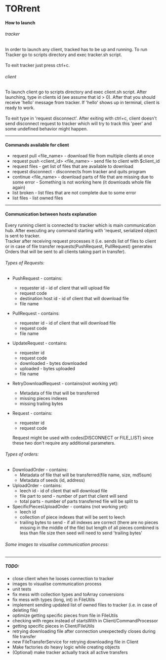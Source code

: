 TORrent
===
#### How to launch
###### tracker
In order to launch any client, tracked has to be up and running. 
To run Tracker go to scripts directory and exec tracker.sh script.</br><br>
To exit tracker just press ctrl+c.
###### client
To launch client go to scripts directory and exec client.sh script.
After launching, type in clients id (we assume that id > 0). After that you
should receive 'hello' message from tracker. If 'hello' shows up in terminal,
client is ready to work.</br>
<br>
To exit type in 'request disconnect'. After exiting with ctrl+c, client doesn't 
send disconnect request to tracker which will try to track this 'peer' and some 
undefined behavior might happen.
___
#### Commands available for client
* request pull <file_name> - download file from multiple clients at once
* request push <client_id> <file_name> - send file to client with $client_id
* request files - get list of files that are available to download
* request disconnect - disconnects from tracker and quits program
* continue <file_name> - download parts of file that are missing due to some error - 
Something is not working here (it downloads whole file again)
* list broken - list files that are not complete due to some error
* list files - list owned files
___
#### Communication between hosts explanation
Every running client is connected to tracker which is main communication hub.
After executing any command starting with 'request, serialized object is sent to tracker.
<br> Tracker after receiving request processes it (i.e. sends list of files to client or in case
of file transfer requests(PushRequest, PullRequest) generates Orders that will be sent
to all clients taking part in transfer).
###### Types of Requests:
* PushRequest - contains:
    * requester id - id of client that will upload file
    * request code
    * destination host id - id of client that will download file
    * file name
* PullRequest - contains:
    * requester id - id of client that will download file
    * request code
    * file name
* UpdateRequest - contains:
    * requester id
    * request code
    * downloaded - bytes downloaded
    * uploaded - bytes uploaded
    * file name
 * RetryDownloadRequest - contains(not working yet):
    * Metadata of file that will be transferred
    * missing pieces indexes
    * missing trailing bytes
 * Request - contains:
    * requester id
    * request code
    
    Request might be used with codes(DISCONNECT or FILE_LIST) 
    since these two don't require any additional parameters.
    
 ###### Types of orders:
 * DownloadOrder - contains:
    * Metadata of file that will be transferred(file name, size, md5sum)
    * Metadata of seeds (id, address) 
 * UploadOrder - contains:
    * leech id - id of client that will download file
    * file part to send - number of part that client will send
    * total parts - number of parts transferred file will be split to
 * SpecificPiecesUploadOrder - contains (not working yet):
    * leech id
    * collection of piece indexes that will be sent to leech
    * trailing bytes to send - if all indexes are correct (there are 
    no pieces missing in the middle of the file) but length of all pieces combined is less than file size
    then seed will need to send 'trailing bytes' 
    
  ###### Some images to visualise communication process:
   
___
##### TODO:
 * close client when he looses connection to tracker
 * images to visualise communication process
 * unit tests
 * fix mess with collection types and toArray conversions
 * fix mess with types (long, int) in FileUtils
 * implement sending updated list of owned files to tracker (i.e. in case of deleting file)
 * optimize getting specific pieces from file in FileUtils
 * checking with regex instead of startsWith in Client/CommandProcessor
 * getting specific pieces in Client/FileUtils
 * retrying downloading file after connection unexpectedly closes during file transfer
 * new FileTransferService for retrying downloading file in Client
 * Make factories do heavy logic while creating objects
 * (Optional) make tracker actually track all active transfers